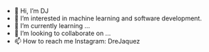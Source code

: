- 👋 Hi, I’m DJ
- 👀 I’m interested in machine learning and software development.
- 🌱 I’m currently learning ...
- 💞️ I’m looking to collaborate on ...
- 📫 How to reach me Instagram: DreJaquez

<!---
Kiritothedon/Kiritothedon is a ✨ special ✨ repository because its `README.md` (this file) appears on your GitHub profile.
You can click the Preview link to take a look at your changes.
--->
